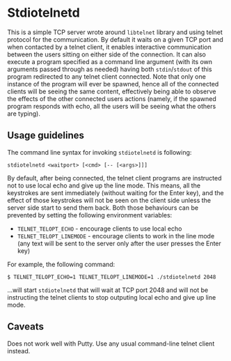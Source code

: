 # Stdiotelnetd

This is a simple TCP server wrote around `libtelnet` library and using telnet
protocol for the communication. By default it waits on a given TCP port and when
contacted by a telnet client, it enables interactive communication between
the users sitting on either side of the connection. It can also execute a
program specified as a command line argument (with its own arguments passed
through as needed) having both `stdin`/`stdout` of this program redirected to
any telnet client connected. Note that only one instance of the program will
ever be spawned, hence all of the connected clients will be seeing the same
content, effectively being able to observe the effects of the other connected
users actions (namely, if the spawned program responds with echo, all the users
will be seeing what the others are typing).

## Usage guidelines

The command line syntax for invoking `stdiotelnetd` is following:

```
stdiotelnetd <waitport> [<cmd> [-- [<args>]]]
```

By default, after being connected, the telnet client programs are instructed
not to use local echo and give up the line mode. This means, all the keystrokes
are sent immediately (without waiting for the Enter key), and the effect of
those keystrokes will not be seen on the client side unless the server side
start to send them back. Both those behaviours can be prevented by setting the
following environment variables:

- `TELNET_TELOPT_ECHO` - encourage clients to use local echo
- `TELNET_TELOPT_LINEMODE` - encourage clients to work in the line mode (any
text will be sent to the server only after the user presses the Enter key)

For example, the following command:

```
$ TELNET_TELOPT_ECHO=1 TELNET_TELOPT_LINEMODE=1 ./stdiotelnetd 2048
```

...will start `stdiotelnetd` that will wait at TCP port 2048 and will not be
instructing the telnet clients to stop outputing local echo and give up line
mode.

## Caveats

Does not work well with Putty. Use any usual command-line telnet client instead.
